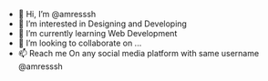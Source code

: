 - 👋 Hi, I’m @amresssh
- 👀 I’m interested in Designing and Developing
- 🌱 I’m currently learning Web Development
- 💞️ I’m looking to collaborate on ...
- 📫 Reach me On any social media platform with same username @amresssh

<!---
amresssh/amresssh is a ✨ special ✨ repository because its `README.md` (this file) appears on your GitHub profile.
You can click the Preview link to take a look at your changes.
--->
